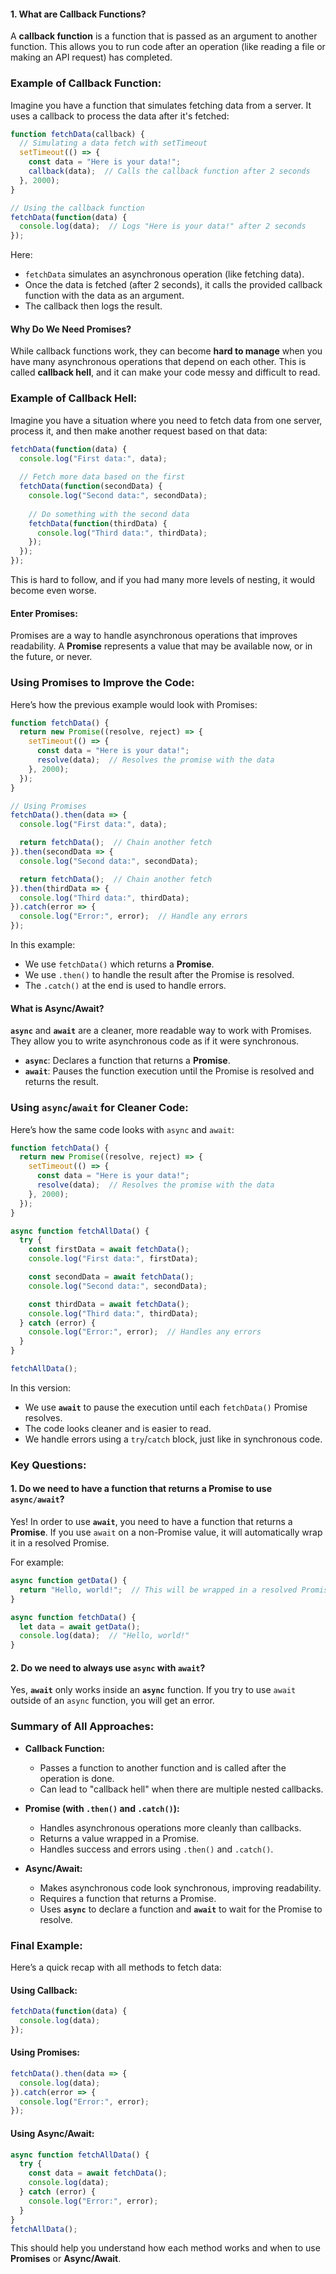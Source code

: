 #### **1. What are Callback Functions?**

A **callback function** is a function that is passed as an argument to another function. This allows you to run code after an operation (like reading a file or making an API request) has completed.

### **Example of Callback Function:**

Imagine you have a function that simulates fetching data from a server. It uses a callback to process the data after it's fetched:

```javascript
function fetchData(callback) {
  // Simulating a data fetch with setTimeout
  setTimeout(() => {
    const data = "Here is your data!";
    callback(data);  // Calls the callback function after 2 seconds
  }, 2000);
}

// Using the callback function
fetchData(function(data) {
  console.log(data);  // Logs "Here is your data!" after 2 seconds
});
```

Here:

- `fetchData` simulates an asynchronous operation (like fetching data).
- Once the data is fetched (after 2 seconds), it calls the provided callback function with the data as an argument.
- The callback then logs the result.

#### **Why Do We Need Promises?**

While callback functions work, they can become **hard to manage** when you have many asynchronous operations that depend on each other. This is called **callback hell**, and it can make your code messy and difficult to read.

### **Example of Callback Hell:**

Imagine you have a situation where you need to fetch data from one server, process it, and then make another request based on that data:

```javascript
fetchData(function(data) {
  console.log("First data:", data);
  
  // Fetch more data based on the first
  fetchData(function(secondData) {
    console.log("Second data:", secondData);
    
    // Do something with the second data
    fetchData(function(thirdData) {
      console.log("Third data:", thirdData);
    });
  });
});
```

This is hard to follow, and if you had many more levels of nesting, it would become even worse.

#### **Enter Promises:**

Promises are a way to handle asynchronous operations that improves readability. A **Promise** represents a value that may be available now, or in the future, or never.

### **Using Promises to Improve the Code:**

Here’s how the previous example would look with Promises:

```javascript
function fetchData() {
  return new Promise((resolve, reject) => {
    setTimeout(() => {
      const data = "Here is your data!";
      resolve(data);  // Resolves the promise with the data
    }, 2000);
  });
}

// Using Promises
fetchData().then(data => {
  console.log("First data:", data);

  return fetchData();  // Chain another fetch
}).then(secondData => {
  console.log("Second data:", secondData);

  return fetchData();  // Chain another fetch
}).then(thirdData => {
  console.log("Third data:", thirdData);
}).catch(error => {
  console.log("Error:", error);  // Handle any errors
});
```

In this example:

- We use `fetchData()` which returns a **Promise**.
- We use `.then()` to handle the result after the Promise is resolved.
- The `.catch()` at the end is used to handle errors.

#### **What is Async/Await?**

**`async`** and **`await`** are a cleaner, more readable way to work with Promises. They allow you to write asynchronous code as if it were synchronous.

- **`async`**: Declares a function that returns a **Promise**.
- **`await`**: Pauses the function execution until the Promise is resolved and returns the result.

### **Using `async`/`await` for Cleaner Code:**

Here’s how the same code looks with `async` and `await`:

```javascript
function fetchData() {
  return new Promise((resolve, reject) => {
    setTimeout(() => {
      const data = "Here is your data!";
      resolve(data);  // Resolves the promise with the data
    }, 2000);
  });
}

async function fetchAllData() {
  try {
    const firstData = await fetchData();
    console.log("First data:", firstData);

    const secondData = await fetchData();
    console.log("Second data:", secondData);

    const thirdData = await fetchData();
    console.log("Third data:", thirdData);
  } catch (error) {
    console.log("Error:", error);  // Handles any errors
  }
}

fetchAllData();
```

In this version:

- We use **`await`** to pause the execution until each `fetchData()` Promise resolves.
- The code looks cleaner and is easier to read.
- We handle errors using a `try`/`catch` block, just like in synchronous code.

### **Key Questions:**

#### 1. **Do we need to have a function that returns a Promise to use `async/await`?**

Yes! In order to use **`await`**, you need to have a function that returns a **Promise**. If you use `await` on a non-Promise value, it will automatically wrap it in a resolved Promise.

For example:

```javascript
async function getData() {
  return "Hello, world!";  // This will be wrapped in a resolved Promise automatically
}

async function fetchData() {
  let data = await getData();
  console.log(data);  // "Hello, world!"
}
```

#### 2. **Do we need to always use `async` with `await`?**

Yes, **`await`** only works inside an **`async`** function. If you try to use `await` outside of an `async` function, you will get an error.

### **Summary of All Approaches:**

- **Callback Function:**
    
    - Passes a function to another function and is called after the operation is done.
    - Can lead to "callback hell" when there are multiple nested callbacks.
- **Promise (with `.then()` and `.catch()`):**
    
    - Handles asynchronous operations more cleanly than callbacks.
    - Returns a value wrapped in a Promise.
    - Handles success and errors using `.then()` and `.catch()`.
- **Async/Await:**
    
    - Makes asynchronous code look synchronous, improving readability.
    - Requires a function that returns a Promise.
    - Uses **`async`** to declare a function and **`await`** to wait for the Promise to resolve.

### **Final Example:**

Here’s a quick recap with all methods to fetch data:

#### Using Callback:

```javascript
fetchData(function(data) {
  console.log(data);
});
```

#### Using Promises:

```javascript
fetchData().then(data => {
  console.log(data);
}).catch(error => {
  console.log("Error:", error);
});
```

#### Using Async/Await:

```javascript
async function fetchAllData() {
  try {
    const data = await fetchData();
    console.log(data);
  } catch (error) {
    console.log("Error:", error);
  }
}
fetchAllData();
```

This should help you understand how each method works and when to use **Promises** or **Async/Await**.